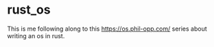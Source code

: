 # rust_os

This is me following along to this https://os.phil-opp.com/ series about writing an os in rust. 

